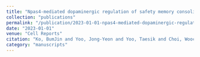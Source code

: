 ```yaml
---
title: "Npas4-mediated dopaminergic regulation of safety memory consolidation"
collection: "publications"
permalink: "/publication/2023-01-01-npas4-mediated-dopaminergic-regulation-of-safety-memory-consolidation"
date: "2023-01-01"
venue: "Cell Reports"
citation: "Ko, BumJin and Yoo, Jong-Yeon and Yoo, Taesik and Choi, Woochul and Dogan, Rumeysa and Sung, Kibong and Um, Dahun and Lee, Su Been and Kim, Hyun Jin and Lee, Sangjun and others. \"Npas4-mediated dopaminergic regulation of safety memory consolidation.\" Cell Reports, 2023."
category: "manuscripts"
---
```


